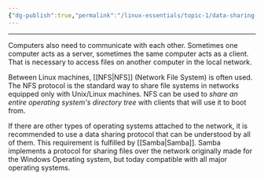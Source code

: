 ```yaml
---
{"dg-publish":true,"permalink":"/linux-essentials/topic-1/data-sharing-need-more-info/","dgPassFrontmatter":true}
---
```


---
Computers also need to communicate with each other. Sometimes one computer acts as a server, sometimes the same computer acts as a client. That is necessary to access files on another computer in the local network.

Between Linux machines, [[NFS\|NFS]] (Network File System) is often used. The NFS protocol is the standard way to share file systems in networks equipped only with Unix/Linux machines.
NFS can be used to _share an entire operating system's directory tree_ with clients that will use it to boot from.

If there are other types of operating systems attached to the network, it is recommended to use a data sharing protocol that can be understood by all of them. This requirement is fulfilled by [[Samba\|Samba]]. Samba implements a protocol for sharing files over the network originally made for the Windows Operating system, but today compatible with all major operating systems.